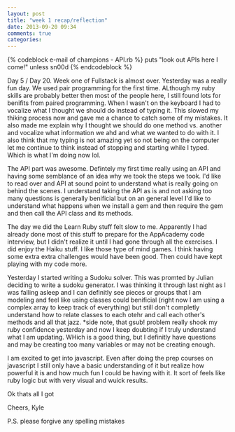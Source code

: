```yaml
---
layout: post
title: "week 1 recap/reflection"
date: 2013-09-20 09:34
comments: true
categories:
---
```

{% codeblock e-mail of champions - API.rb %}
puts "look out APIs here I come!" unless sn00d
{% endcodeblock %}

Day 5 / Day 20. Week one of Fullstack is almost over. Yesterday was a really fun day. We used pair programming for the first time. ALthough my ruby skills are probably better then most of the people here, I still found lots for benifits from paired programming. When I wasn't on the keyboard I had to vocalize what I thought we should do instead of typing it. This slowed my thiking process now and gave me a chance to catch some of my mistakes. It also made me explain why I thought we should do one method vs. another and vocalize what information we ahd and what we wanted to do with it. I also think that my typing is not amazing yet so not being on the computer let me continue to think instead of stopping and starting while I typed. Which is what I'm doing now lol.

The API part was awesome. Defintely my first time really using an API and having some semblance of an idea why we took the steps we took. I'd like to read over and API at sound point to understand what is really going on behind the scenes. I understand taking the API as is and not asking too many questions is generally benificial but on an general level I'd like to understand what happens when we install a gem and then require the gem and then call the API class and its methods.

The day we did the Learn Ruby stuff felt slow to me. Apparently I had already done most of this stuff to prepare for the AppAcademy code interview, but I didn't realize it until I had gone through all the exercises. I did enjoy the Haiku stuff. I like those type of mind games. I think having some extra extra challenges would have been good. Then could have kept playing with my code more.

Yesterday I started writing a Sudoku solver. This was promted by Julian deciding to write a sudoku generator. I was thinking it through last night as I was falling asleep and I can definitly see pieces or groups that I am modeling and feel like using classes could benificial (right now I am using a complex array to keep track of everything) but still don't completly understand how to relate classes to each otehr and call each other's methods and all that jazz. *side note, that gsub! problem really shook my ruby confidence yesterday and now I keep doubting if I truly understand what I am updating. WHich is a good thing, but I definitly have questions and may be creating too many variables or may not be creating enough.

I am excited to get into javascript. Even after doing the prep courses on javascript I still only have a basic understanding of it but realize how powerful it is and how much fun I could be having with it. It sort of feels like ruby logic but with very visual and wuick results.

Ok thats all I got

Cheers,
Kyle

P.S. please forgive any spelling mistakes
